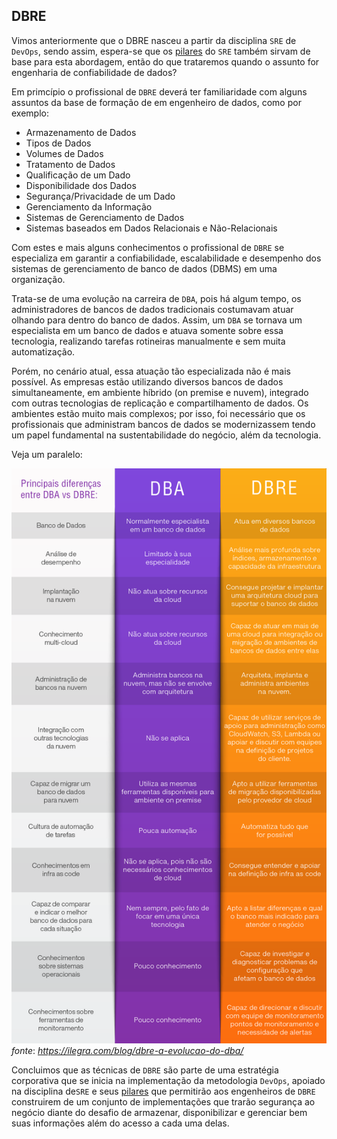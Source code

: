 DBRE
------------------

Vimos anteriormente que o DBRE nasceu a partir da disciplina `SRE` de `DevOps`, sendo assim, espera-se que os [pilares](/01%20-%20Concept/01%20-%20Background.md#pilares-do-sre) do `SRE` também sirvam de base para esta abordagem, então do que trataremos quando o assunto for engenharia de confiabilidade de dados?

Em primcípio o profissional de `DBRE` deverá ter familiaridade com alguns assuntos da base de formação de em engenheiro de dados, como por exemplo:

*  Armazenamento de Dados
*  Tipos de Dados
*  Volumes de Dados
*  Tratamento de Dados
*  Qualificação de um Dado
*  Disponibilidade dos Dados
*  Segurança/Privacidade de um Dado
*  Gerenciamento da Informação
*  Sistemas de Gerenciamento de Dados
*  Sistemas baseados em Dados Relacionais e Não-Relacionais
  
Com estes e mais alguns conhecimentos o profissional de `DBRE` se especializa em garantir a confiabilidade, escalabilidade e desempenho dos sistemas de gerenciamento de banco de dados (DBMS) em uma organização.

Trata-se de uma evolução na carreira de `DBA`, pois há algum tempo, os administradores de bancos de dados tradicionais costumavam atuar olhando para dentro do banco de dados. Assim, um `DBA` se tornava um especialista em um banco de dados e atuava somente sobre essa tecnologia, realizando tarefas rotineiras manualmente e sem muita automatização.

Porém, no cenário atual, essa atuação tão especializada não é mais possível. As empresas estão utilizando diversos bancos de dados simultaneamente, em ambiente híbrido (on premise e nuvem), integrado com outras tecnologias de replicação e compartilhamento de dados. Os ambientes estão muito mais complexos; por isso, foi necessário que os profissionais que administram bancos de dados se modernizassem tendo um papel fundamental na sustentabilidade do negócio, além da tecnologia.

Veja um paralelo:

![DBAxDBRE](images/01-02-01.png)
_fonte_: _https://ilegra.com/blog/dbre-a-evolucao-do-dba/_

Concluimos que as técnicas de `DBRE` são parte de uma estratégia corporativa que se inicia na implementação da metodologia `DevOps`, apoiado na disciplina de`SRE` e seus [pilares](/01%20-%20Concept/01%20-%20Background.md#pilares-do-sre) que permitirão aos engenheiros de `DBRE` construirem de um conjunto de implementações que trarão segurança ao negócio diante do desafio de armazenar, disponibilizar e gerenciar bem suas informações além do acesso a cada uma delas.
